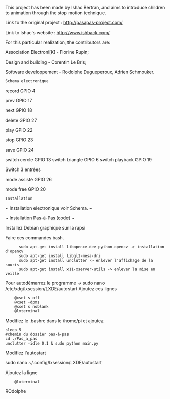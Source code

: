 This project has been made by Ishac Bertran, and aims to introduce children to animation through the stop motion technique.



Link to the original project : http://pasapas-project.com/

Link to Ishac's website : http://www.ishback.com/

For this particular realization, the contributors are:

Association Electroni[K] - Florine Rupin;

Design and building - Corentin Le Bris;

Software developpement - Rodolphe Dugueperoux, Adrien Schmouker.


~~~
Schema electronique
~~~

record GPIO 4

prev   GPIO 17

next   GPIO 18

delete GPIO 27

play   GPIO 22

stop   GPIO 23

save   GPIO 24

switch cercle   GPIO 13
switch triangle GPIO 6
switch playback GPIO 19

Switch 3 entrées

mode assisté    GPIO 26

mode free       GPIO 20

~~~
Installation
~~~

~
Installation electronique voir Schema.
~

~
Installation Pas-à-Pas (code)
~


Installez Debian graphique sur la rapsi

Faire ces commandes bash.
~~~
      sudo apt-get install libopencv-dev python-opencv -> installation d'opencv
      sudo apt-get install libgl1-mesa-dri
      sudo apt-get install unclutter -> enlever l'affichage de la souris
      sudo apt-get install x11-xserver-utils -> enlever la mise en veille
~~~

Pour autodémarrez le programme -> 
sudo nano /etc/xdg/lxsession/LXDE/autostart
Ajoutez ces lignes
~~~
	@xset s off
	@xset -dpms
	@xset s noblank
	@lxterminal
~~~

Modifiez le .bashrc dans le /home/pi 
et ajoutez

~~~
sleep 5
#chemin du dossier pas-à-pas
cd ./Pas_a_pas
unclutter -idle 0.1 & sudo python main.py
~~~

Modifiez l'autostart

sudo nano ~/.config/lxsession/LXDE/autostart

Ajoutez la ligne
~~~
	@lxterminal
~~~


ROdolphe